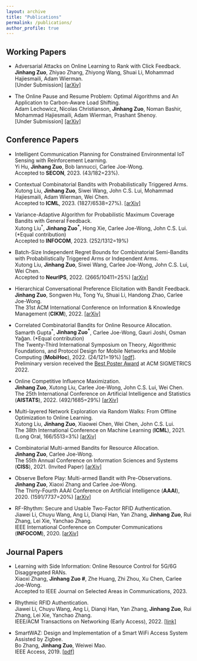 ```yaml
---
layout: archive
title: "Publications"
permalink: /publications/
author_profile: true
---
```


Working Papers
------
- Adversarial Attacks on Online Learning to Rank with Click Feedback.<br>
**Jinhang Zuo**, Zhiyao Zhang, Zhiyong Wang, Shuai Li, Mohammad Hajiesmaili, Adam Wierman.<br>
[Under Submission] [[arXiv]](https://arxiv.org/abs/2305.17071)

- The Online Pause and Resume Problem: Optimal Algorithms and An Application to Carbon-Aware Load Shifting.<br>
Adam Lechowicz, Nicolas Christianson, **Jinhang Zuo**, Noman Bashir, Mohammad Hajiesmaili, Adam Wierman, Prashant Shenoy.<br>
[Under Submission] [[arXiv]](https://arxiv.org/abs/2303.17551)

Conference Papers
------
- Intelligent Communication Planning for Constrained Environmental IoT Sensing with Reinforcement Learning.<br>
Yi Hu, **Jinhang Zuo**, Bob Iannucci, Carlee Joe-Wong.<br>
Accepted to **SECON**, 2023. (43/182=23%).

- Contextual Combinatorial Bandits with Probabilistically Triggered Arms.<br>
Xutong Liu, **Jinhang Zuo**, Siwei Wang, John C.S. Lui, Mohammad Hajiesmaili, Adam Wierman, Wei Chen.<br>
Accepted to **ICML**, 2023. (1827/6538=27%). [[arXiv]](https://arxiv.org/abs/2303.17110)

- Variance-Adaptive Algorithm for Probabilistic Maximum Coverage Bandits with General Feedback.<br>
Xutong Liu<sup>\*</sup>, **Jinhang Zuo<sup>\*</sup>**, Hong Xie, Carlee Joe-Wong, John C.S. Lui. (*Equal contribution)<br>
Accepted to **INFOCOM**, 2023. (252/1312=19%)

- Batch-Size Independent Regret Bounds for Combinatorial Semi-Bandits with Probabilistically Triggered Arms or Independent Arms.<br>
Xutong Liu, **Jinhang Zuo**, Siwei Wang, Carlee Joe-Wong, John C.S. Lui, Wei Chen.<br>
Accepted to **NeurIPS**, 2022. (2665/10411=25%) [[arXiv]](https://arxiv.org/abs/2208.14837)

- Hierarchical Conversational Preference Elicitation with Bandit Feedback.  
**Jinhang Zuo**, Songwen Hu, Tong Yu, Shuai Li, Handong Zhao, Carlee Joe-Wong.  
The 31st ACM International Conference on Information & Knowledge Management (**CIKM**), 2022. [[arXiv]](https://arxiv.org/abs/2209.06129)

- Correlated Combinatorial Bandits for Online Resource Allocation.  
Samarth Gupta<sup>\*</sup>, **Jinhang Zuo<sup>\*</sup>**, Carlee Joe-Wong, Gauri Joshi, Osman Yağan. (*Equal contribution)<br>
The Twenty-Third International Symposium on Theory, Algorithmic Foundations, and Protocol Design for Mobile Networks and Mobile Computing (**MobiHoc**), 2022. (24/121=19%) [[pdf]](https://research.ece.cmu.edu/lions/Papers/CorrelatedCMAB_MobiHoc.pdf).  
Preliminary version received the [Best Poster Award](https://www.sigmetrics.org/sigmetrics2022/) at ACM SIGMETRICS 2022.

- Online Competitive Influence Maximization.  
**Jinhang Zuo**, Xutong Liu, Carlee Joe-Wong, John C.S. Lui, Wei Chen.  
The 25th International Conference on Artificial Intelligence and Statistics (**AISTATS**), 2022. (492/1685=29%) [[arXiv]](https://arxiv.org/abs/2006.13411)

- Multi-layered Network Exploration via Random Walks: From Offline Optimization to Online Learning.  
Xutong Liu, **Jinhang Zuo**, Xiaowei Chen, Wei Chen, John C.S. Lui.  
The 38th International Conference on Machine Learning (**ICML**), 2021. (Long Oral, 166/5513=3%) [[arXiv]](https://arxiv.org/abs/2106.05065)

- Combinatorial Multi-armed Bandits for Resource Allocation.  
**Jinhang Zuo**, Carlee Joe-Wong.  
The 55th Annual Conference on Information Sciences and Systems (**CISS**), 2021. (Invited Paper) [[arXiv]](https://arxiv.org/abs/2105.04373)

-  Observe Before Play: Multi-armed Bandit with Pre-Observations.  
**Jinhang Zuo**, Xiaoxi Zhang and Carlee Joe-Wong.  
The Thirty-Fourth AAAI Conference on Artificial Intelligence (**AAAI**), 2020. (1591/7737=20%) [[arXiv]](https://arxiv.org/abs/1911.09458)

- RF-Rhythm: Secure and Usable Two-Factor RFID Authentication.  
Jiawei Li, Chuyu Wang, Ang Li, Dianqi Han, Yan Zhang, **Jinhang Zuo**, Rui Zhang, Lei Xie, Yanchao Zhang.  
IEEE International Conference on Computer Communications (**INFOCOM**), 2020. [[arXiv]](https://arxiv.org/abs/2003.08923)

Journal Papers
------
- Learning with Side Information: Online Resource Control for 5G/6G Disaggregated RANs.<br>
Xiaoxi Zhang, **Jinhang Zuo #**, Zhe Huang, Zhi Zhou, Xu Chen, Carlee Joe-Wong.<br>
Accepted to IEEE Journal on Selected Areas in Communications, 2023.

- Rhythmic RFID Authentication.  
Jiawei Li, Chuyu Wang, Ang Li, Dianqi Han, Yan Zhang, **Jinhang Zuo**, Rui Zhang, Lei Xie, Yanchao Zhang.  
IEEE/ACM Transactions on Networking (Early Access), 2022. [[link]](https://ieeexplore.ieee.org/document/9893050)

- SmartWAZ: Design and Implementation of a Smart WiFi Access System Assisted by Zigbee.  
Bo Zhang, **Jinhang Zuo**, Weiwei Mao.  
IEEE Access, 2019. [[pdf]](https://ieeexplore.ieee.org/stamp/stamp.jsp?tp=&arnumber=8649629)